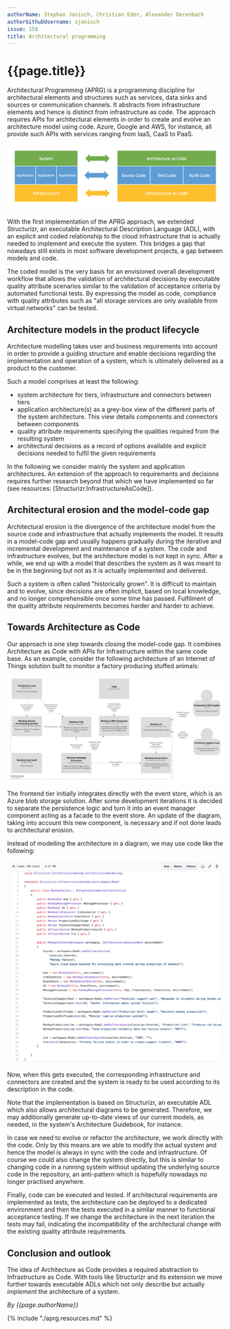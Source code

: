 ```yaml
---
authorName: Stephan Janisch, Christian Eder, Alexander Derenbach
authorGithubUsername: sjanisch
issue: 158
title: Architectural programming
---
```

# {{page.title}}

Architectural Programming (APRG) is a programming discipline for architectural elements and structures such as services, data sinks and sources or communication channels. It abstracts from infrastructure elements and hence is distinct from infrastructure as code. The approach requires APIs for architectural elements in order to create and evolve an architecture model using code. Azure, Google and AWS, for instance, all provide such APIs with services ranging from IaaS, CaaS to PaaS.

![Architectual programming in context](./aprg/aprg_context.png)


With the first implementation of the APRG approach, we extended Structurizr, an executable Architectural Description Language (ADL), with an explicit and coded relationship to the cloud infrastructure that is actually needed to implement and execute the system. This bridges a gap that nowadays still exists in most software development projects, a gap between models and code.

The coded model is the very basis for an envisioned overall development workflow that allows the validation of architectural decisions by executable quality attribute scenarios similar to the validation of acceptance criteria by automated functional tests. By expressing the model as code, compliance with quality attributes such as "all storage services are only available from virtual networks" can be tested.

## Architecture models in the product lifecycle
Architecture modelling takes user and business requirements into account in order to provide a guiding structure and enable decisions regarding the implementation and operation of a system, which is ultimately delivered as a product to the customer.

Such a model comprises at least the following:

- system architecture for tiers, infrastructure and connectors between tiers
- application architecture(s) as a grey-box view of the different parts of the system architecture. This view details components and connectors between components 
- quality attribute requirements specifying the qualities required from the resulting system
- architectural decisions as a record of options available and explicit decisions needed to fulfil the given requirements

In the following we consider mainly the system and application architectures. An extension of the approach to requirements and decisions requires further research beyond that which we have implemented so far (see resources: [Structurizr.InfrastructureAsCode]).

## Architectural erosion and the model-code gap
Architectural erosion is the divergence of the architecture model from the source code and infrastructure that actually implements the model. It results in a model-code gap and usually happens gradually during the iterative and incremental development and maintenance of a system. The code and infrastructure evolves, but the architecture model is not kept in sync. After a while, we end up with a model that describes the system as it was meant to be in the beginning but not as it is actually implemented and delivered. 

Such a system is often called "historically grown". It is difficult to maintain and to evolve, since decisions are often implicit, based on local knowledge, and no longer comprehensible once some time has passed. Fulfilment of the quality attribute requirements becomes harder and harder to achieve.

## Towards Architecture as Code 
Our approach is one step towards closing the model-code gap. It combines Architecture as Code with APIs for Infrastructure within the same code base. As an example, consider the following architecture of an Internet of Things solution built to monitor a factory producing stuffed animals:

![Containerdiagramm monkey factory](./aprg/container_diagramm_monkey.png)

The frontend tier initially integrates directly with the event store, which is an Azure blob storage solution. After some development iterations it is decided to separate the persistence logic and turn it into an event manager component acting as a facade to the event store. An update of the diagram, taking into account this new component, is necessary and if not done leads to architectural erosion. 

Instead of modelling the architecture in a diagram, we may use code like the following:

![Structurizr code](./aprg/code_archi_monkey.png)

Now, when this gets executed, the corresponding infrastructure and connectors are created and the system is ready to be used according to its description in the code.

Note that the implementation is based on Structurizr, an executable ADL which also allows architectural diagrams to be generated. Therefore, we may additionally generate up-to-date views of our current models, as needed, in the system's Architecture Guidebook, for instance.

In case we need to evolve or refactor the architecture, we work directly with the code. Only by this means are we able to modify the actual system and hence the model is always in sync with the code and infrastructure. Of course we could also change the system directly, but this is similar to changing code in a running system without updating the underlying source code in the repository, an anti-pattern which is hopefully nowadays no longer practised anywhere. 

Finally, code can be executed and tested. If architectural requirements are implemented as tests, the architecture can be deployed to a dedicated environment and then the tests executed in a similar manner to functional acceptance testing. If we change the architecture in the next iteration the tests may fail, indicating the incompatibility of the architectural change with the existing quality attribute requirements.

## Conclusion and outlook

The idea of Architecture as Code provides a required abstraction to Infrastructure as Code. With tools like Structurizr and its extension we move further towards executable ADLs which not only describe but actually *implement* the architecture of a system.

*By {{page.authorName}}*

{% include "./aprg.resources.md" %}

